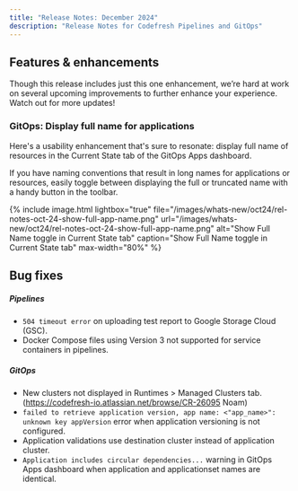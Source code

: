 ```yaml
---
title: "Release Notes: December 2024"
description: "Release Notes for Codefresh Pipelines and GitOps"
---
```

## Features & enhancements

Though this release includes just this one enhancement, we’re hard at work on several upcoming improvements to further enhance your experience. Watch out for more updates!


### GitOps: Display full name for applications

Here's a usability enhancement that's sure to resonate: display full name of resources in the Current State tab of the GitOps Apps dashboard.

If you have naming conventions that result in long names for applications or resources, easily toggle between displaying the full or truncated name with a handy button in the toolbar.

{% include 
   image.html 
   lightbox="true" 
   file="/images/whats-new/oct24/rel-notes-oct-24-show-full-app-name.png" 
   url="/images/whats-new/oct24/rel-notes-oct-24-show-full-app-name.png" 
   alt="Show Full Name toggle in Current State tab" 
   caption="Show Full Name toggle in Current State tab" 
   max-width="80%" 
   %}


## Bug fixes



##### Pipelines 

* `504 timeout error` on uploading test report to Google Storage Cloud (GSC).
* Docker Compose files using Version 3 not supported for service containers in pipelines.

##### GitOps
* New clusters not displayed in Runtimes > Managed Clusters tab. (https://codefresh-io.atlassian.net/browse/CR-26095 Noam)
* `failed to retrieve application version, app name: <"app_name>": unknown key appVersion` error when application versioning is not configured.
* Application validations use destination cluster instead of application cluster.
* `Application includes circular dependencies...` warning in GitOps Apps dashboard when application and applicationset names are identical.







